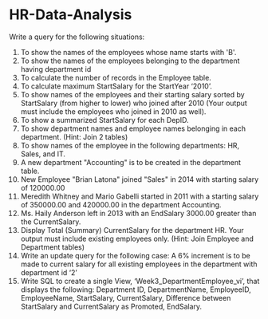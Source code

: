 # HR-Data-Analysis
Write a query for the following situations: 
1. To show the names of the employees whose name starts with 'B'.   
2. To show the names of the employees belonging to the department having department id   
3. To calculate the number of records in the Employee table.  
4. To calculate maximum StartSalary for the StartYear ‘2010’. 
5. To show names of the employees and their starting salary sorted by StartSalary (from higher to lower) who joined after 2010 (Your output must include the employees who joined in 2010 as well). 
6. To show a summarized StartSalary for each DepID. 
7. To show department names and employee names belonging in each department.  (Hint: Join 2 tables) 
8. To show names of the employee in the following departments: HR, Sales, and IT.
9. A new department "Accounting" is to be created in the department table.
10. New Employee "Brian Latona" joined "Sales" in 2014 with starting salary of 120000.00
11. Meredith Whitney and Mario Gabelli started in 2011 with a starting salary of 350000.00 and 420000.00 in the department Accounting.
12. Ms. Haily Anderson left in 2013 with an EndSalary 3000.00 greater than the CurrentSalary.
13. Display Total (Summary) CurrentSalary for the department HR. Your output must include existing employees only. (Hint: Join Employee and Department tables)
14. Write an update query for the following case: A 6% increment is to be made to current salary for all existing employees in the department with department id ‘2’
15. Write SQL to create a single View, ‘Week3_DepartmentEmployee_vi’, that displays the following: 
Department ID, DepartmentName, EmployeeID, EmployeeName, StartSalary, CurrentSalary, 
Difference between StartSalary and CurrentSalary as Promoted, EndSalary. 
